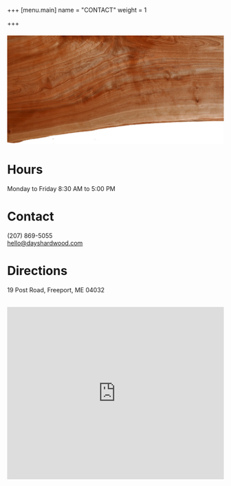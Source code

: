 +++
[menu.main]
name = "CONTACT"
weight = 1

+++
<img src="/images/wood/wood4.png" style="margin-top:20px;">

# Hours

Monday to Friday 8:30 AM to 5:00 PM

# Contact

(207) 869-5055  
<a href="mailto:hello@dayshardwood.com" target="_blank">hello@dayshardwood.com</a>

# Directions

19 Post Road, Freeport, ME 04032
<br>
<br>
<iframe src="https://www.google.com/maps/embed?pb=!1m18!1m12!1m3!1d2876.451566701447!2d-70.10950078446386!3d43.8671947791146!2m3!1f0!2f0!3f0!3m2!1i1024!2i768!4f13.1!3m3!1m2!1s0x4cb27e66269e4ba9%3A0xb1c5301eb52bf053!2sDay's+Hardwood!5e0!3m2!1sen!2sus!4v1525706142987" width="100%" height="400" frameborder="0" style="border:0" allowfullscreen></iframe>

<!-- <form style="padding:3px;text-align:left;" action="https://tinyletter.com/minimalist-programmer" method="post" target="popupwindow" onsubmit="window.open('https://tinyletter.com/minimalist-programmer', 'popupwindow', 'scrollbars=yes,width=800,height=600');return true">
<div class="heading white">Subscribe <span class="hidden-sm">to blog<a href="/feed.xml"><img src="/images/logo/rss-white.svg" style="height:20px; margin-left:10px; margin-bottom:10px;"/></a></span></div>
<p>
<input id="tlemail" type="text" style="width:200px; height:30px; font-size:0.8em; color:#407EB4; font-weight:bold;" name="email" class="form-control"/>
</p>
<input type="hidden" value="1" name="embed"/>
<input type="submit" value="Subscribe" style="color:#407EB4; font-size:0.9em; padding:3px 6px; font-weight:bold; margin-left:116px;" class="btn btn-sm btn-secondary btn-blue"/>
</form><br class="visible-xs"/> -->